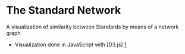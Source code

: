 The Standard Network
=========================

A visualization of similarity between Standards by means of a network graph

* Visualization done in JavaScript with [D3.js] [1]

  [1]: http://d3js.org "D3.js"
